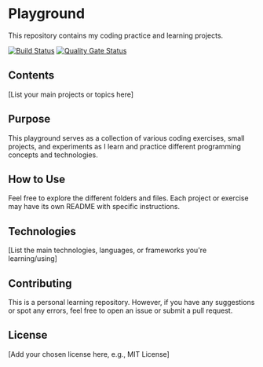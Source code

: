 # Playground

This repository contains my coding practice and learning projects.

[![Build Status](https://github.com/lydongcanh/playground-core/actions/workflows/ci.yml/badge.svg)](https://github.com/lydongcanh/playground-core/actions/workflows/ci.yml)
[![Quality Gate Status](https://sonarcloud.io/api/project_badges/measure?project=lydongcanh_playground-core&metric=alert_status)](https://sonarcloud.io/summary/new_code?id=lydongcanh)

## Contents

[List your main projects or topics here]

## Purpose

This playground serves as a collection of various coding exercises, small projects, and experiments as I learn and practice different programming concepts and technologies.

## How to Use

Feel free to explore the different folders and files. Each project or exercise may have its own README with specific instructions.

## Technologies

[List the main technologies, languages, or frameworks you're learning/using]

## Contributing

This is a personal learning repository. However, if you have any suggestions or spot any errors, feel free to open an issue or submit a pull request.

## License

[Add your chosen license here, e.g., MIT License]